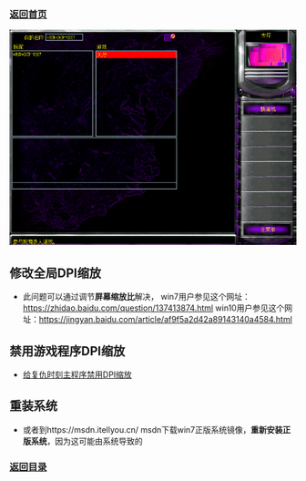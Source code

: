 ### [返回首页](./Home)


![](/img/jiaocheng10.png)

## 修改全局DPI缩放

- 此问题可以通过调节**屏幕缩放比**解决，
win7用户参见这个网址：https://zhidao.baidu.com/question/137413874.html
win10用户参见这个网址：https://jingyan.baidu.com/article/af9f5a2d42a89143140a4584.html

## 禁用游戏程序DPI缩放

- [给复仇时刻主程序禁用DPI缩放](/QuestionNAnswer/Screen-problems.md#DPI)



## 重装系统

- 或者到https://msdn.itellyou.cn/
msdn下载win7正版系统镜像，**重新安装正版系统**，因为这可能由系统导致的


### [返回目录](./常见问题指南)
